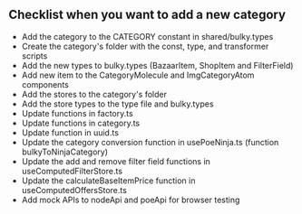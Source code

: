 ## Checklist when you want to add a new category

-   Add the category to the CATEGORY constant in shared/bulky.types
-   Create the category's folder with the const, type, and transformer scripts
-   Add the new types to bulky.types (BazaarItem, ShopItem and FilterField)
-   Add new item to the CategoryMolecule and ImgCategoryAtom components
-   Add the stores to the category's folder
-   Add the store types to the type file and bulky.types
-   Update functions in factory.ts
-   Update functions in category.ts
-   Update function in uuid.ts
-   Update the category conversion function in usePoeNinja.ts (function bulkyToNinjaCategory)
-   Update the add and remove filter field functions in useComputedFilterStore.ts
-   Update the calculateBaseItemPrice function in useComputedOffersStore.ts
-   Add mock APIs to nodeApi and poeApi for browser testing

